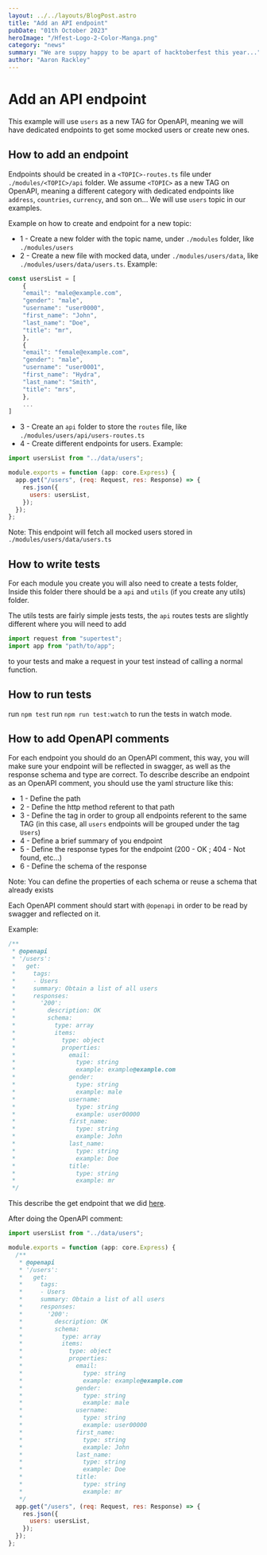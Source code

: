```yaml
---
layout: ../../layouts/BlogPost.astro
title: "Add an API endpoint"
pubDate: "01th October 2023"
heroImage: "/Hfest-Logo-2-Color-Manga.png"
category: "news"
summary: "We are suppy happy to be apart of hacktoberfest this year..."
author: "Aaron Rackley"
---
```


Add an API endpoint
===================

This example will use `users` as a new TAG for OpenAPI, meaning we will have dedicated endpoints to get some mocked users or create new ones.

How to add an endpoint
----------------------

Endpoints should be created in a `<TOPIC>-routes.ts` file under `./modules/<TOPIC>/api` folder.
We assume `<TOPIC>` as a new TAG on OpenAPI, meaning a different category with dedicated endpoints like `address`, `countries`, `currency`, and son on... We will use `users` topic in our examples.

Example on how to create and endpoint for a new topic:

  - 1 - Create a new folder with the topic name, under `./modules` folder, like `./modules/users`
  - 2 - Create a new file with mocked data, under `./modules/users/data`, like `./modules/users/data/users.ts`. Example:

```javascript
const usersList = [
    {
    "email": "male@example.com",
    "gender": "male",
    "username": "user0000",
    "first_name": "John",
    "last_name": "Doe",
    "title": "mr",
    },
    {
    "email": "female@example.com",
    "gender": "male",
    "username": "user0001",
    "first_name": "Hydra",
    "last_name": "Smith",
    "title": "mrs",
    },
    ...
]
```

  - 3 - Create an `api` folder to store the `routes` file, like `./modules/users/api/users-routes.ts`
  - 4 - Create different endpoints for users. Example:


```javascript
import usersList from "../data/users";

module.exports = function (app: core.Express) {
  app.get("/users", (req: Request, res: Response) => {
    res.json({
      users: usersList,
    });
  });
};
```

Note: This endpoint will fetch all mocked users stored in `./modules/users/data/users.ts`

How to write tests
----------------------

For each module you create you will also need to create a tests folder, Inside this folder there should be a `api` and `utils`
(if you create any utils) folder.

The utils tests are fairly simple jests tests, the `api` routes tests are slightly different where you will need to add

```javascript
import request from "supertest";
import app from "path/to/app";
```

to your tests and make a request in your test instead of calling a normal function.

How to run tests
----------------------

run `npm test`
run `npm run test:watch` to run the tests in watch mode.

How to add OpenAPI comments
----------------------

For each endpoint you should do an OpenAPI comment, this way, you will make sure your endpoint will be reflected in swagger, as well as the response schema and type are correct.
To describe describe an endpoint as an OpenAPI comment, you should use the yaml structure like this:

  - 1 - Define the path
  - 2 - Define the http method referent to that path
  - 3 - Define the tag in order to group all endpoints referent to the same TAG (in this case, all `users` endpoints will be grouped under the tag `Users`)
  - 4 - Define a brief summary of you endpoint
  - 5 - Define the response types for the endpoint (200 - OK ; 404 - Not found, etc...)
  - 6 - Define the schema of the response

Note: You can define the properties of each schema or reuse a schema that already exists

Each OpenAPI comment should start with `@openapi` in order to be read by swagger and reflected on it.

Example:

```javascript
/**
 * @openapi
 * '/users':
 *   get:
 *     tags:
 *     - Users
 *     summary: Obtain a list of all users
 *     responses:
 *       '200':
 *         description: OK
 *         schema:
 *           type: array
 *           items:
 *             type: object
 *             properties:
 *               email:
 *                 type: string
 *                 example: example@example.com
 *               gender:
 *                 type: string
 *                 example: male
 *               username:
 *                 type: string
 *                 example: user00000
 *               first_name:
 *                 type: string
 *                 example: John
 *               last_name:
 *                 type: string
 *                 example: Doe
 *               title:
 *                 type: string
 *                 example: mr
 */
```

This describe the get endpoint that we did [here](#how-to-add-an-endpoint).

After doing the OpenAPI comment:

```javascript
import usersList from "../data/users";

module.exports = function (app: core.Express) {
  /**
   * @openapi
   * '/users':
   *   get:
   *     tags:
   *     - Users
   *     summary: Obtain a list of all users
   *     responses:
   *       '200':
   *         description: OK
   *         schema:
   *           type: array
   *           items:
   *             type: object
   *             properties:
   *               email:
   *                 type: string
   *                 example: example@example.com
   *               gender:
   *                 type: string
   *                 example: male
   *               username:
   *                 type: string
   *                 example: user00000
   *               first_name:
   *                 type: string
   *                 example: John
   *               last_name:
   *                 type: string
   *                 example: Doe
   *               title:
   *                 type: string
   *                 example: mr
   */
  app.get("/users", (req: Request, res: Response) => {
    res.json({
      users: usersList,
    });
  });
};
```
